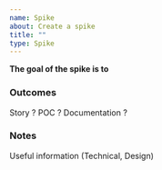 ```yaml
---
name: Spike
about: Create a spike
title: ""
type: Spike
---
```


**The goal of the spike is to**

### Outcomes

Story ? POC ? Documentation ?

### Notes

Useful information (Technical, Design)
